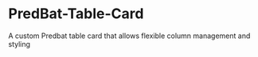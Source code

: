 # PredBat-Table-Card
A custom Predbat table card that allows flexible column management and styling
